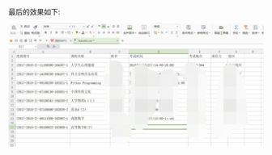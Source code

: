 最后的效果如下:

![image](https://github.com/kingdowliu/SpiderLoginXaut/blob/master/IMG_20180618_001956.JPG)
